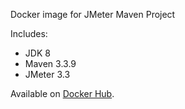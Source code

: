 
Docker image for JMeter Maven Project

Includes:

* JDK 8
* Maven 3.3.9
* JMeter 3.3

Available on [Docker Hub](https://hub.docker.com/r/amitaarya17/docker-maven-chrome/).
